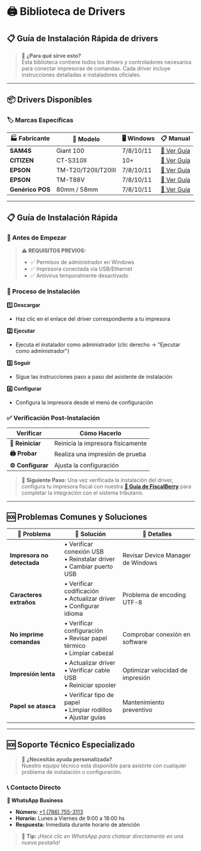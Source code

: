 # 🖨️ Biblioteca de Drivers

## 📋 **Guía de Instalación Rápida de drivers**

> 🎯 **¿Para qué sirve esto?**  
> Esta biblioteca contiene todos los drivers y controladores necesarios para conectar impresoras de comandas. Cada driver incluye instrucciones detalladas e instaladores oficiales.

---

## 📦 **Drivers Disponibles**

### **🏷️ Marcas Específicas**

| 🏭 **Fabricante** | 📱 **Modelo** | 🖥️ **Windows** | 📋 **Manual** |
|-------------------|---------------|-----------------|----------------|
| **SAM4S** | Giant 100 | 7/8/10/11 | [📄 Ver Guía](/user-guide/sam4s-giant-100) |
| **CITIZEN** | CT-S310II | 10+ | [📄 Ver Guía](/user-guide/citizen-ct-s310ii) |
| **EPSON** | TM-T20/T20II/T20III | 7/8/10/11 | [📄 Ver Guía](/user-guide/epson-tm-t20) |
| **EPSON** | TM-T88V | 7/8/10/11 | [📄 Ver Guía](/user-guide/epson-tm-t88v) |
| **Genérico POS** | 80mm / 58mm | 7/8/10/11 | [📄 Ver Guía](/user-guide/drivers-genericos) |

---

## 📋 **Guía de Instalación Rápida**

### **🔧 Antes de Empezar**

> ⚠️ **REQUISITOS PREVIOS:**
> - ✅ Permisos de administrador en Windows
> - ✅ Impresora conectada vía USB/Ethernet
> - ✅ Antivirus temporalmente desactivado

### **🚀 Proceso de Instalación**

**1️⃣ Descargar**
- Haz clic en el enlace del driver correspondiente a tu impresora

**2️⃣ Ejecutar**
- Ejecuta el instalador como administrador (clic derecho → "Ejecutar como administrador")

**3️⃣ Seguir**
- Sigue las instrucciones paso a paso del asistente de instalación

**4️⃣ Configurar**
- Configura la impresora desde el menú de configuración

### **✅ Verificación Post-Instalación**

| Verificar | Cómo Hacerlo |
|-----------|--------------|
| **🔄 Reiniciar** | Reinicia la impresora físicamente |
| **🖨️ Probar** | Realiza una impresión de prueba |
| **⚙️ Configurar** | Ajusta la configuración |

> 🔗 **Siguiente Paso:** Una vez verificada la instalación del driver, configura tu impresora fiscal con nuestra **[📄 Guía de FiscalBerry](/user-guide/configuracion-impresoras#que-es-fiscalberry)** para completar la integración con el sistema tributario.

---

## 🆘 **Problemas Comunes y Soluciones**

| 🚨 Problema | 🔧 Solución | 📝 Detalles |
|-------------|-------------|-------------|
| **Impresora no detectada** | • Verificar conexión USB<br>• Reinstalar driver<br>• Cambiar puerto USB | Revisar Device Manager de Windows |
| **Caracteres extraños** | • Verificar codificación<br>• Actualizar driver<br>• Configurar idioma | Problema de encoding UTF-8 |
| **No imprime comandas** | • Verificar configuración<br>• Revisar papel térmico<br>• Limpiar cabezal | Comprobar conexión en software |
| **Impresión lenta** | • Actualizar driver<br>• Verificar cable USB<br>• Reiniciar spooler | Optimizar velocidad de impresión |
| **Papel se atasca** | • Verificar tipo de papel<br>• Limpiar rodillos<br>• Ajustar guías | Mantenimiento preventivo |

---

## 🆘 **Soporte Técnico Especializado**

> 💬 **¿Necesitás ayuda personalizada?**  
> Nuestro equipo técnico está disponible para asistirte con cualquier problema de instalación o configuración.

### **📞 Contacto Directo**

**💬 WhatsApp Business**
- **Número:** <a href="https://wa.me/17867553113?" target="_blank">+1 (786) 755-3113</a>
- **Horario:** Lunes a Viernes de 9:00 a 18:00 hs
- **Respuesta:** Inmediata durante horario de atención

> 🚀 **Tip:** *¡Hacé clic en WhatsApp para chatear directamente en una nueva pestaña!*

